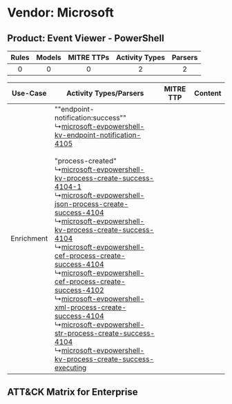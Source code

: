 Vendor: Microsoft
=================
Product: Event Viewer - PowerShell
----------------------------------
| Rules | Models | MITRE TTPs | Activity Types | Parsers |
|:-----:|:------:|:----------:|:--------------:|:-------:|
|   0   |   0    |     0      |       2        |    2    |

|  Use-Case  | Activity Types/Parsers    | MITRE TTP | Content    |
|:----------:| ---- | --------- | ---- |
| Enrichment |  ""endpoint-notification:success""<br> ↳[microsoft-evpowershell-kv-endpoint-notification-4105](Ps/pC_microsoftevpowershellkvendpointnotification4105.md)<br><br> "process-created"<br> ↳[microsoft-evpowershell-kv-process-create-success-4104-1](Ps/pC_microsoftevpowershellkvprocesscreatesuccess41041.md)<br> ↳[microsoft-evpowershell-json-process-create-success-4104](Ps/pC_microsoftevpowershelljsonprocesscreatesuccess4104.md)<br> ↳[microsoft-evpowershell-kv-process-create-success-4104](Ps/pC_microsoftevpowershellkvprocesscreatesuccess4104.md)<br> ↳[microsoft-evpowershell-cef-process-create-success-4104](Ps/pC_microsoftevpowershellcefprocesscreatesuccess4104.md)<br> ↳[microsoft-evpowershell-cef-process-create-success-4102](Ps/pC_microsoftevpowershellcefprocesscreatesuccess4102.md)<br> ↳[microsoft-evpowershell-xml-process-create-success-4104](Ps/pC_microsoftevpowershellxmlprocesscreatesuccess4104.md)<br> ↳[microsoft-evpowershell-str-process-create-success-4104](Ps/pC_microsoftevpowershellstrprocesscreatesuccess4104.md)<br> ↳[microsoft-evpowershell-kv-process-create-success-executing](Ps/pC_microsoftevpowershellkvprocesscreatesuccessexecuting.md)<br> |    | [](RM/r_m_microsoft_event_viewer_-_powershell_Enrichment.md) |

ATT&CK Matrix for Enterprise
----------------------------
